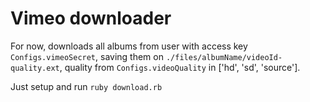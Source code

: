 # Vimeo downloader

For now, downloads all albums from user with access key `Configs.vimeoSecret`, saving them on `./files/albumName/videoId-quality.ext`, quality from `Configs.videoQuality` in ['hd', 'sd', 'source'].

Just setup and run `ruby download.rb`
